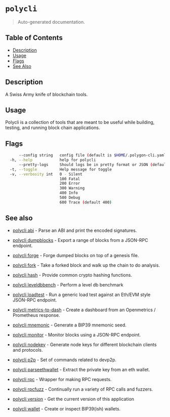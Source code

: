 # `polycli`

> Auto-generated documentation.

## Table of Contents

- [Description](#description)
- [Usage](#usage)
- [Flags](#flags)
- [See Also](#see-also)

## Description

A Swiss Army knife of blockchain tools.

## Usage

Polycli is a collection of tools that are meant to be useful while building, testing, and running block chain applications.
## Flags

```bash
      --config string   config file (default is $HOME/.polygon-cli.yaml)
  -h, --help            help for polycli
      --pretty-logs     Should logs be in pretty format or JSON (default true)
  -t, --toggle          Help message for toggle
  -v, --verbosity int   0 - Silent
                        100 Fatal
                        200 Error
                        300 Warning
                        400 Info
                        500 Debug
                        600 Trace (default 400)
```

## See also

- [polycli abi](polycli_abi.md) - Parse an ABI and print the encoded signatures.

- [polycli dumpblocks](polycli_dumpblocks.md) - Export a range of blocks from a JSON-RPC endpoint.

- [polycli forge](polycli_forge.md) - Forge dumped blocks on top of a genesis file.

- [polycli fork](polycli_fork.md) - Take a forked block and walk up the chain to do analysis.

- [polycli hash](polycli_hash.md) - Provide common crypto hashing functions.

- [polycli leveldbbench](polycli_leveldbbench.md) - Perform a level db benchmark

- [polycli loadtest](polycli_loadtest.md) - Run a generic load test against an Eth/EVM style JSON-RPC endpoint.

- [polycli metrics-to-dash](polycli_metrics-to-dash.md) - Create a dashboard from an Openmetrics / Prometheus response.

- [polycli mnemonic](polycli_mnemonic.md) - Generate a BIP39 mnemonic seed.

- [polycli monitor](polycli_monitor.md) - Monitor blocks using a JSON-RPC endpoint.

- [polycli nodekey](polycli_nodekey.md) - Generate node keys for different blockchain clients and protocols.

- [polycli p2p](polycli_p2p.md) - Set of commands related to devp2p.

- [polycli parseethwallet](polycli_parseethwallet.md) - Extract the private key from an eth wallet.

- [polycli rpc](polycli_rpc.md) - Wrapper for making RPC requests.

- [polycli rpcfuzz](polycli_rpcfuzz.md) - Continually run a variety of RPC calls and fuzzers.

- [polycli version](polycli_version.md) - Get the current version of this application

- [polycli wallet](polycli_wallet.md) - Create or inspect BIP39(ish) wallets.

